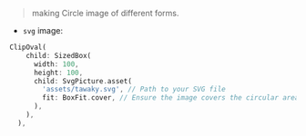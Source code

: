 > making Circle image of different forms.

- `svg` image:
```dart
ClipOval(
	child: SizedBox(
	  width: 100, 
	  height: 100,
	  child: SvgPicture.asset(
		'assets/tawaky.svg', // Path to your SVG file
		fit: BoxFit.cover, // Ensure the image covers the circular area
	  ),
	),
  ),
```